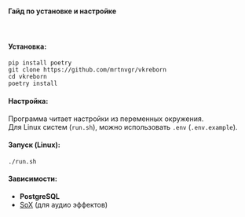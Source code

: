 #### **Гайд по установке и настройке**
<br>

#### **Установка**:
```console
pip install poetry
git clone https://github.com/mrtnvgr/vkreborn
cd vkreborn
poetry install
```


#### **Настройка**:
Программа читает настройки из переменных окружения. \
Для Linux систем (`run.sh`), можно использовать `.env` (`.env.example`).


#### **Запуск (Linux)**:
```console
./run.sh
```


#### **Зависимости**:
- **PostgreSQL**
- [SoX](https://sox.sourceforge.net/) (для аудио эффектов)
